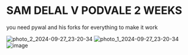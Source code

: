 # SAM DELAL V PODVALE 2 WEEKS 
you need pywal and his forks for everything to make it work 

![photo_2_2024-09-27_23-20-34](https://github.com/user-attachments/assets/85fa1460-eb75-472d-aa7b-e67dc50e4290)
![photo_1_2024-09-27_23-20-34](https://github.com/user-attachments/assets/2fe1320d-43fc-4d81-a396-181b3d321719)
![image](https://github.com/user-attachments/assets/9b2a45b9-58b6-438e-b05a-0dc1fa369860)

